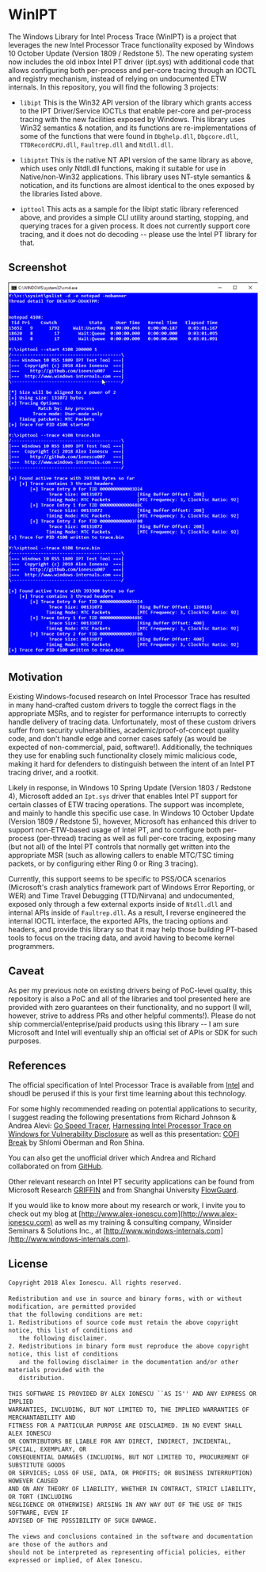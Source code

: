 # WinIPT
The Windows Library for Intel Process Trace (WinIPT) is a project that leverages the new Intel Processor Trace functionality exposed by Windows 10 October Update (Version 1809 / Redstone 5). The new operating system now includes the old inbox Intel PT driver (ipt.sys) with additional code that allows configuring both per-process and per-core tracing through an IOCTL and registry mechanism, instead of relying on undocumented ETW internals. In this repository, you will find the following 3 projects:

* `libipt`
This is the Win32 API version of the library which grants access to the IPT Driver/Service IOCTLs that enable per-core and per-process tracing with the new facilities exposed by Windows. This library uses Win32 semantics & notation, and its functions are re-implementations of some of the functions that were found in `Dbghelp.dll`, `Dbgcore.dll`, `TTDRecordCPU.dll`, `Faultrep.dll` and `Ntdll.dll`.

* `libiptnt`
This is the native NT API version of the same library as above, which uses only Ntdll.dll functions, making it suitable for use in Native/non-Win32 applications. This library uses NT-style semantics & notication, and its functions are almost identical to the ones exposed by the libraries listed above.

* `ipttool`
This acts as a sample for the libipt static library referenced above, and provides a simple CLI utility around starting, stopping, and querying traces for a given process. It does not currently support core tracing, and it does not do decoding -- please use the Intel PT library for that.

## Screenshot

![Screenshot](ipt-trace.png)

## Motivation

Existing Windows-focused research on Intel Processor Trace has resulted in many hand-crafted custom drivers to toggle the correct flags in the appropriate MSRs, and to register for performance interrupts to correctly handle delivery of tracing data. Unfortunately, most of these custom drivers suffer from security vulnerabilities, academic/proof-of-concept quality code, and don't handle edge and corner cases safely (as would be expected of non-commercial, paid, software!). Additionally, the techniques they use for enabling such functionality closely mimic malicious code, making it hard for defenders to distinguish between the intent of an Intel PT tracing driver, and a rootkit.

Likely in response, in Windows 10 Spring Update (Version 1803 / Redstone 4), Microsoft added an `Ipt.sys` driver that enables Intel PT support for certain classes of ETW tracing operations. The support was incomplete, and mainly to handle this specific use case. In Windows 10 October Update (Version 1809 / Redstone 5), however, Microsoft has enhanced this driver to support non-ETW-based usage of Intel PT, and to configure both per-process (per-thread) tracing as well as full per-core tracing, exposing many (but not all) of the Intel PT controls that normally get written into the appropriate MSR (such as allowing callers to enable MTC/TSC timing packets, or by configuring either Ring 0 or Ring 3 tracing).

Currently, this support seems to be specific to PSS/OCA scenarios (Microsoft's crash analytics framework part of Windows Error Reporting, or WER) and Time Travel Debugging (TTD/Nirvana) and undocumented, exposed only through a few external exports inside of `Ntdll.dll` and internal APIs inside of `Faultrep.dll`. As a result, I reverse engineered the internal IOCTL interface, the exported APIs, the tracing options and headers, and provide this library so that it may help those building PT-based tools to focus on the tracing data, and avoid having to become kernel programmers.

## Caveat

As per my previous note on existing drivers being of PoC-level quality, this repository is also a PoC and all of the libraries and tool presented here are provided with zero guarantees on their functionality, and no support (I will, however, strive to address PRs and other helpful comments!). Please do not ship commercial/enteprise/paid products using this library -- I am sure Microsoft and Intel will eventually ship an official set of APIs or SDK for such purposes.

## References

The official specification of Intel Processor Trace is available from [Intel](https://software.intel.com/en-us/blogs/2013/09/18/processor-tracing) and shoudl be perused if this is your first time learning about this technology.

For some highly recommended reading on potential applications to security, I suggest reading the following presentations from Richard Johnson & Andrea Alevi: [Go Speed Tracer](https://talos-intelligence-site.s3.amazonaws.com/production/document_files/files/000/000/048/original/Go_Speed_Tracer.pdf?X-Amz-Algorithm=AWS4-HMAC-SHA256&X-Amz-Credential=AKIAIXACIED2SPMSC7GA%2F20180711%2Fus-east-1%2Fs3%2Faws4_request&X-Amz-Date=20180711T075012Z&X-Amz-Expires=3600&X-Amz-SignedHeaders=host&X-Amz-Signature=7b8003bc3582e408522594913240c92a0608201f716f607111973d8c17eeafa2), [Harnessing Intel Processor Trace on Windows for Vulnerability Disclosure](https://conference.hitb.org/hitbsecconf2017ams/materials/D1T1%20-%20Richard%20Johnson%20-%20Harnessing%20Intel%20Processor%20Trace%20on%20Windows%20for%20Vulnerability%20Discovery.pdf) as well as this presentation: [COFI Break](https://gsec.hitb.org/materials/sg2016/D2%20-%20Shlomi%20Oberman%20and%20Ron%20Shina%20-%20Breaking%20Exploits%20with%20Practical%20Control%20Flow%20Integrity.pdf) by Shlomi Oberman and Ron Shina. 

You can also get the unofficial driver which Andrea and Richard collaborated on from [GitHub](https://github.com/intelpt/WindowsIntelPT).

Other relevant research on Intel PT security applications can be found from Microsoft Research [GRIFFIN](https://www.microsoft.com/en-us/research/wp-content/uploads/2017/01/griffin-asplos17.pdf) and from Shanghai University [FlowGuard](https://ipads.se.sjtu.edu.cn/lib/exe/fetch.php?media=publications:flowguard.pdf).

If you would like to know more about my research or work, I invite you to check out my blog at [http://www.alex-ionescu.com](http://www.alex-ionescu.com) as well as my training & consulting company, Winsider Seminars & Solutions Inc., at [http://www.windows-internals.com](http://www.windows-internals.com).

## License

```
Copyright 2018 Alex Ionescu. All rights reserved. 

Redistribution and use in source and binary forms, with or without modification, are permitted provided
that the following conditions are met: 
1. Redistributions of source code must retain the above copyright notice, this list of conditions and
   the following disclaimer. 
2. Redistributions in binary form must reproduce the above copyright notice, this list of conditions
   and the following disclaimer in the documentation and/or other materials provided with the 
   distribution. 

THIS SOFTWARE IS PROVIDED BY ALEX IONESCU ``AS IS'' AND ANY EXPRESS OR IMPLIED
WARRANTIES, INCLUDING, BUT NOT LIMITED TO, THE IMPLIED WARRANTIES OF MERCHANTABILITY AND
FITNESS FOR A PARTICULAR PURPOSE ARE DISCLAIMED. IN NO EVENT SHALL ALEX IONESCU
OR CONTRIBUTORS BE LIABLE FOR ANY DIRECT, INDIRECT, INCIDENTAL, SPECIAL, EXEMPLARY, OR
CONSEQUENTIAL DAMAGES (INCLUDING, BUT NOT LIMITED TO, PROCUREMENT OF SUBSTITUTE GOODS
OR SERVICES; LOSS OF USE, DATA, OR PROFITS; OR BUSINESS INTERRUPTION) HOWEVER CAUSED
AND ON ANY THEORY OF LIABILITY, WHETHER IN CONTRACT, STRICT LIABILITY, OR TORT (INCLUDING
NEGLIGENCE OR OTHERWISE) ARISING IN ANY WAY OUT OF THE USE OF THIS SOFTWARE, EVEN IF
ADVISED OF THE POSSIBILITY OF SUCH DAMAGE.

The views and conclusions contained in the software and documentation are those of the authors and
should not be interpreted as representing official policies, either expressed or implied, of Alex Ionescu.
```
